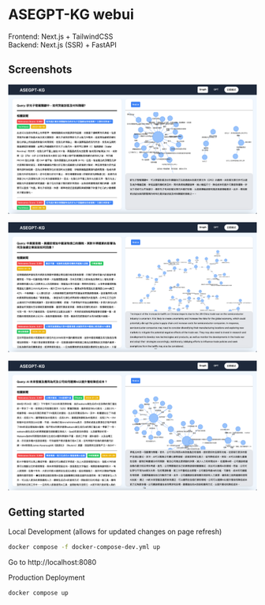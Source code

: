 # ASEGPT-KG webui

Frontend: Next.js + TailwindCSS <br />
Backend: Next.js (SSR) + FastAPI

## Screenshots

![Case Study 1](./screenshots/frontend-case-study-1.png)

![Case Study 2](./screenshots/frontend-case-study-2.png)

![Case Study 3](./screenshots/frontend-case-study-3.png)

## Getting started

Local Development (allows for updated changes on page refresh)

```bash
docker compose -f docker-compose-dev.yml up
```

Go to http://localhost:8080

Production Deployment

```bash
docker compose up
```

